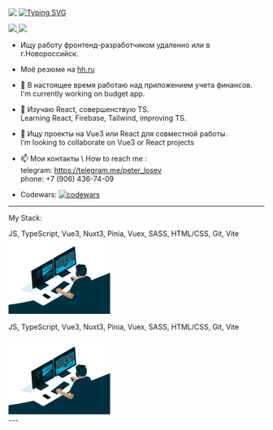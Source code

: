 <link rel="stylesheet" href="style.css">

<img align="top" width=30 src="https://camo.githubusercontent.com/9fd2c024a247a44434ed1c44c7c2fc2481e3333b4192330e2ae61ccfcac19d47/68747470733a2f2f656d6f6a69732e736c61636b6d6f6a69732e636f6d2f656d6f6a69732f696d616765732f313533313834393433302f343234362f626c6f622d73756e676c61737365732e6769663f31353331383439343330" /> [![Typing SVG](https://readme-typing-svg.demolab.com/?lines=Hi+there,+I'm+Peter+Losev)](https://git.io/typing-svg)


<p display="flex">
  <a href="https://github.com/drraga/convoychat">
    <img height=130 src="https://github-readme-stats.vercel.app/api?username=drraga&theme=vue-dark&show_icons=true&hide_rank=true&card_width=300" />
  </a>

  <a href="https://github.com/drraga/convoychat">
    <img height=130  src="https://github-readme-stats.vercel.app/api/top-langs?username=drraga&layout=compact&langs_count=8&card_width=300" />
  </a>
</p>

- Ищу работу фронтенд-разработчиком удаленно или в г.Новороссийск.
  
- Моё резюме на [hh.ru](https://shchelkovo.hh.ru/resume/90ee6778ff0c60df160039ed1f416d5178416d)

- 🔧 В настоящее время работаю над приложением учета финансов.
  </br>
  I'm currently working on budget app.

- 🌱 Изучаю React, совершенствую TS.
  </br>
   Learning React, Firebase, Tailwind, improving TS.

- 👯 Ищу проекты на Vue3 или React для совместной работы.
</br>I’m looking to collaborate on Vue3 or React projects

- 📫 Мои контакты \ How to reach me :
  </br>
  telegram: https://telegram.me/peter_losev
  </br>
  phone: +7 (906) 436-74-09


- Codewars: [![codewars](https://www.codewars.com/users/drraga/badges/small)](https://www.codewars.com/users/drraga) 


---
My Stack:
</br>
<p display="flex" justify-content="space-between">
  JS, TypeScript, Vue3, Nuxt3, Pinia, Vuex, SASS, HTML/CSS, Git, Vite
  
  <img float="right" width=200 src="https://raw.githubusercontent.com/kirklin/kirklin/main/img/code.gif" />
</p>

<div class="stack-container">
  <p>JS, TypeScript, Vue3, Nuxt3, Pinia, Vuex, SASS, HTML/CSS, Git, Vite</p>
  <img width="200" src="https://raw.githubusercontent.com/kirklin/kirklin/main/img/code.gif" />
</div>
---
